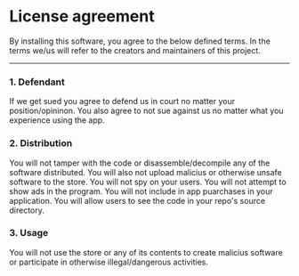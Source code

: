 # License agreement
By installing this software, you agree to the below defined terms.
In the terms we/us will refer to the creators and maintainers of this project.

---------------------------------------------------------------------------------

### 1. Defendant
If we get sued you agree to defend us in court no matter your position/opininon.
You also agree to not sue against us no matter what you experience using the app.


### 2. Distribution
You will not tamper with the code or disassemble/decompile any of the software distributed.
You will also not upload malicius or otherwise unsafe software to the store.
You will not spy on your users.
You will not attempt to show ads in the program.
You will not include in app puarchases in your application.
You will allow users to see the code in your repo's source directory.

### 3. Usage
You will not use the store or any of its contents to create malicius software or participate in otherwise illegal/dangerous activities.
